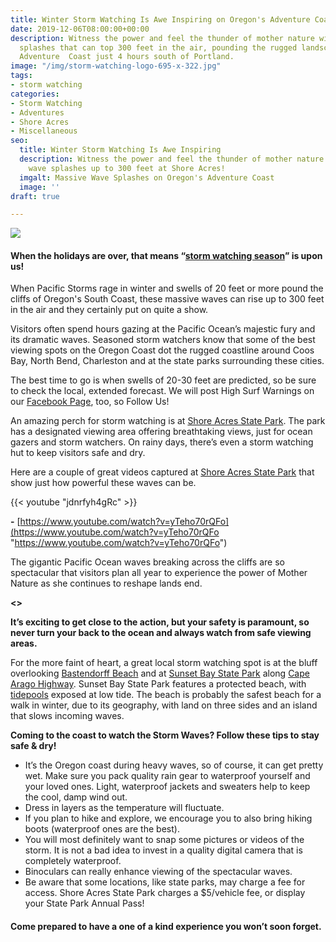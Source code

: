 ```yaml
---
title: Winter Storm Watching Is Awe Inspiring on Oregon's Adventure Coast
date: 2019-12-06T08:00:00+00:00
description: Witness the power and feel the thunder of mother nature with giant wave
  splashes that can top 300 feet in the air, pounding the rugged landscape of Oregon’s
  Adventure  Coast just 4 hours south of Portland.
image: "/img/storm-watching-logo-695-x-322.jpg"
tags:
- storm watching
categories:
- Storm Watching
- Adventures
- Shore Acres
- Miscellaneous
seo:
  title: Winter Storm Watching Is Awe Inspiring
  description: Witness the power and feel the thunder of mother nature with giant
    wave splashes up to 300 feet at Shore Acres!
  imgalt: Massive Wave Splashes on Oregon's Adventure Coast
  image: ''
draft: true

---
```

![](/img/storm-watching-logo-695-x-322.jpg)

#### When the holidays are over, that means “[storm watching season](https://www.oregonsadventurecoast.com/storm-watching/)” is upon us!

When Pacific Storms rage in winter and swells of 20 feet or more pound the cliffs of Oregon's South Coast, these massive waves can rise up to 300 feet in the air and they certainly put on quite a show.

Visitors often spend hours gazing at the Pacific Ocean’s majestic fury and its dramatic waves. Seasoned storm watchers know that some of the best viewing spots on the Oregon Coast dot the rugged coastline around Coos Bay, North Bend, Charleston and at the state parks surrounding these cities.

The best time to go is when swells of 20-30 feet are predicted, so be sure to check the local, extended forecast. We will post High Surf Warnings on our [Facebook Page](https://www.facebook.com/OregonsAdventureCoast/), too, so Follow Us!

An amazing perch for storm watching is at [Shore Acres State Park](https://www.oregonsadventurecoast.com/state-parks-and-national-lands/). The park has a designated viewing area offering breathtaking views, just for ocean gazers and storm watchers. On rainy days, there’s even a storm watching hut to keep visitors safe and dry.

Here are a couple of great videos captured at [Shore Acres State Park](http://www.shoreacres.net/) that show just how powerful these waves can be.

{{< youtube "jdnrfyh4gRc" >}}

**-** [https://www.youtube.com/watch?v=yTeho70rQFo](https://www.youtube.com/watch?v=yTeho70rQFo "https://www.youtube.com/watch?v=yTeho70rQFo")

The gigantic Pacific Ocean waves breaking across the cliffs are so spectacular that visitors plan all year to experience the power of Mother Nature as she continues to reshape lands end.

**<<INSERT IMAGE WITH PEOPLE HERE>>**

**It’s exciting to get close to the action, but your safety is paramount, so never turn your back to the ocean and always watch from safe viewing areas.**

For the more faint of heart, a great local storm watching spot is at the bluff overlooking [Bastendorff Beach](https://www.oregonsadventurecoast.com/undeveloped-beaches/) and at [Sunset Bay State Park](https://www.oregonsadventurecoast.com/state-parks-and-national-lands/) along [Cape Arago Highway](https://www.oregonsadventurecoast.com/tripideas/explore-the-cape-arago-beach-loop/). Sunset Bay State Park features a protected beach, with [tidepools](https://www.oregonsadventurecoast.com/ocean-life-and-tidepooling/) exposed at low tide. The beach is probably the safest beach for a walk in winter, due to its geography, with land on three sides and an island that slows incoming waves.

**Coming to the coast to watch the Storm Waves? Follow these tips to stay safe & dry!**

* It’s the Oregon coast during heavy waves, so of course, it can get pretty wet. Make sure you pack quality rain gear to waterproof yourself and your loved ones. Light, waterproof jackets and sweaters help to keep the cool, damp wind out.
* Dress in layers as the temperature will fluctuate.
* If you plan to hike and explore, we encourage you to also bring hiking boots (waterproof ones are the best).
* You will most definitely want to snap some pictures or videos of the storm. It is not a bad idea to invest in a quality digital camera that is completely waterproof.
* Binoculars can really enhance viewing of the spectacular waves.
* Be aware that some locations, like state parks, may charge a fee for access. Shore Acres State Park charges a $5/vehicle fee, or display your State Park Annual Pass!

#### Come prepared to have a one of a kind experience you won’t soon forget.